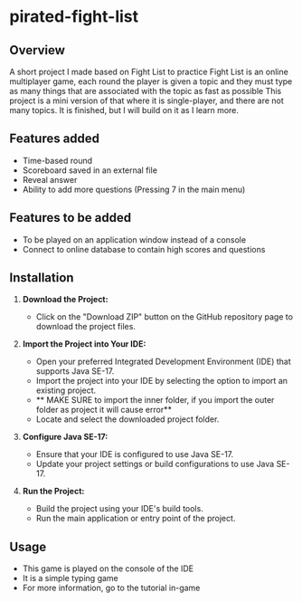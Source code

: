 # pirated-fight-list

## Overview
A short project I made based on Fight List to practice
Fight List is an online multiplayer game, each round the player is given a topic and they must type as many things that are associated with the topic as fast as possible
This project is a mini version of that where it is single-player, and there are not many topics.
It is finished, but I will build on it as I learn more.

## Features added

- Time-based round
- Scoreboard saved in an external file
- Reveal answer
- Ability to add more questions (Pressing 7 in the main menu)

## Features to be added
- To be played on an application window instead of a console
- Connect to online database to contain high scores and questions

## Installation

1. **Download the Project:**
   - Click on the "Download ZIP" button on the GitHub repository page to download the project files.

2. **Import the Project into Your IDE:**
   - Open your preferred Integrated Development Environment (IDE) that supports Java SE-17.
   - Import the project into your IDE by selecting the option to import an existing project.
   - ** MAKE SURE to import the inner folder, if you import the outer folder as project it will cause error**
   - Locate and select the downloaded project folder.

3. **Configure Java SE-17:**
   - Ensure that your IDE is configured to use Java SE-17.
   - Update your project settings or build configurations to use Java SE-17.

4. **Run the Project:**
   - Build the project using your IDE's build tools.
   - Run the main application or entry point of the project.

## Usage

- This game is played on the console of the IDE
- It is a simple typing game
- For more information, go to the tutorial in-game

